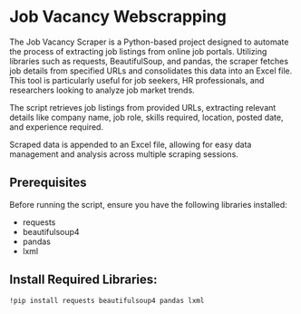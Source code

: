 
# Job Vacancy Webscrapping

The Job Vacancy Scraper is a Python-based project designed to automate the process of extracting job listings from online job portals. Utilizing libraries such as requests, BeautifulSoup, and pandas, the scraper fetches job details from specified URLs and consolidates this data into an Excel file. This tool is particularly useful for job seekers, HR professionals, and researchers looking to analyze job market trends.

The script retrieves job listings from provided URLs, extracting relevant details like company name, job role, skills required, location, posted date, and experience required.

Scraped data is appended to an Excel file, allowing for easy data management and analysis across multiple scraping sessions.


## Prerequisites

Before running the script, ensure you have the following libraries installed:

 - requests
 - beautifulsoup4
 - pandas
 - lxml

## Install Required Libraries:

```sh
!pip install requests beautifulsoup4 pandas lxml




